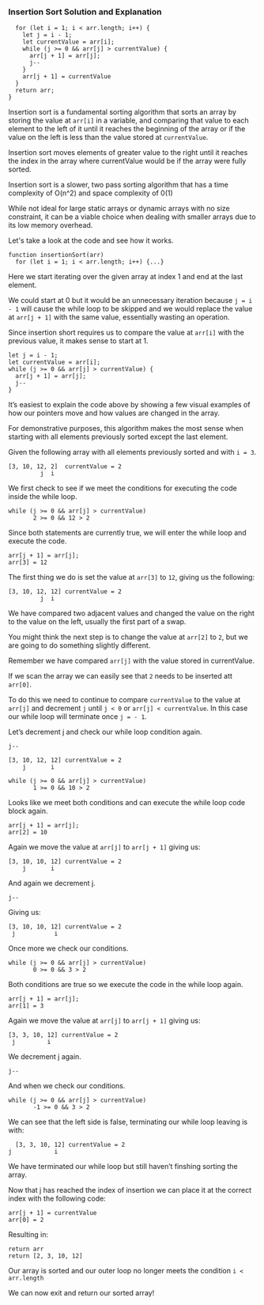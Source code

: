 
### Insertion Sort Solution and Explanation

```function insertionSort(arr) {
  for (let i = 1; i < arr.length; i++) {
    let j = i - 1;
    let currentValue = arr[i];
    while (j >= 0 && arr[j] > currentValue) {
      arr[j + 1] = arr[j];
      j--
    }
    arr[j + 1] = currentValue
  }
  return arr;
}
```

Insertion sort is a fundamental sorting algorithm that sorts an array by storing the value at ```arr[i]``` in a variable, and comparing that value to each element to the left of it until it reaches the beginning of the array or if the value on the left is less than the value stored at ```currentValue```. 

Insertion sort moves elements of greater value to the right until it reaches the index in the array where currentValue would be if the array were fully sorted.

Insertion sort is a slower, two pass sorting algorithm that has a time complexity of O(n^2) and space complexity of 0(1)

While not ideal for large static arrays or dynamic arrays with no size constraint, it can be a viable choice when dealing with smaller arrays due to its low memory overhead.

Let's take a look at the code and see how it works.

```
function insertionSort(arr)
  for (let i = 1; i < arr.length; i++) {...}
```


Here we start iterating over the given array at index 1 and end at the last element.

We could start at 0 but it would be an unnecessary iteration because ```j = i - 1``` will cause the while loop to be skipped and we would replace the value at ```arr[j + 1]``` with the same value, essentially wasting an operation.

Since insertion short requires us to compare the value at ```arr[i]``` with the previous value, it makes sense to start at 1.

```
let j = i - 1;
let currentValue = arr[i];
while (j >= 0 && arr[j] > currentValue) {
  arr[j + 1] = arr[j];
  j--
}
```

It’s easiest to explain the code above by showing a few visual examples of how our pointers move and how values are changed in the array.

For demonstrative purposes, this algorithm makes the most sense when starting with all elements previously sorted except the last element.

Given the following array with all elements previously sorted and with  ```i = 3```.


```
[3, 10, 12, 2]  currentValue = 2
         j  i
```

We first check to see if we meet the conditions for executing the code inside the while loop.


```
while (j >= 0 && arr[j] > currentValue)
       2 >= 0 && 12 > 2
```

Since both statements are currently true, we will enter the while loop and execute the code.

```
arr[j + 1] = arr[j];
arr[3] = 12
```

The first thing we do is set the value at ```arr[3]``` to ```12```, giving us the following:


```
[3, 10, 12, 12] currentValue = 2
         j  i
```

We have compared two adjacent values and changed the value on the right to the value on the left, usually the first part of a swap.

You might think the next step is to change the value at ```arr[2]``` to ```2```, but we are going to do something slightly different.

Remember we have compared ```arr[j]``` with the value stored in currentValue. 

If we scan the array we can easily see that ```2``` needs to be inserted att ```arr[0]```.

To do this we need to continue to compare ```currentValue``` to the value at ```arr[j]``` and decrement ```j``` until ```j < 0``` or ```arr[j] < currentValue```.  In this case our while loop will terminate once ```j = - 1```.

Let’s decrement j and check our while loop condition again.

```j--```

```
[3, 10, 12, 12] currentValue = 2
    j       i
```

```
while (j >= 0 && arr[j] > currentValue)
       1 >= 0 && 10 > 2
```

Looks like we meet both conditions and can execute the while loop code block again.


```
arr[j + 1] = arr[j];
arr[2] = 10
```
Again we move the value at ```arr[j]``` to ```arr[j + 1]``` giving us:



```
[3, 10, 10, 12] currentValue = 2
    j       i
```

And again we decrement j.
```
j--
```
Giving us:


```
[3, 10, 10, 12] currentValue = 2
 j           i
```
Once more we check our conditions.


```
while (j >= 0 && arr[j] > currentValue)
       0 >= 0 && 3 > 2
```

Both conditions are true so we execute the code in the while loop again.

```
arr[j + 1] = arr[j];
arr[1] = 3
```

Again we move the value at ```arr[j]``` to ```arr[j + 1]``` giving us:


```
[3, 3, 10, 12] currentValue = 2
 j         i
```
We decrement j again.
```
j--
```
And when we check our conditions.


```
while (j >= 0 && arr[j] > currentValue)
       -1 >= 0 && 3 > 2
```

We can see that the left side is false, terminating our while loop leaving is with:

```
  [3, 3, 10, 12] currentValue = 2
j            i
```

We have terminated our while loop but still haven’t finshing sorting the array.

Now that j has reached the index of insertion we can place it at the correct index with the following code:


```
arr[j + 1] = currentValue
arr[0] = 2
```

Resulting in:
```
return arr
return [2, 3, 10, 12]
```
Our array is sorted and our outer loop no longer meets the condition  ```i < arr.length``` 

We can now exit and return our sorted array!
